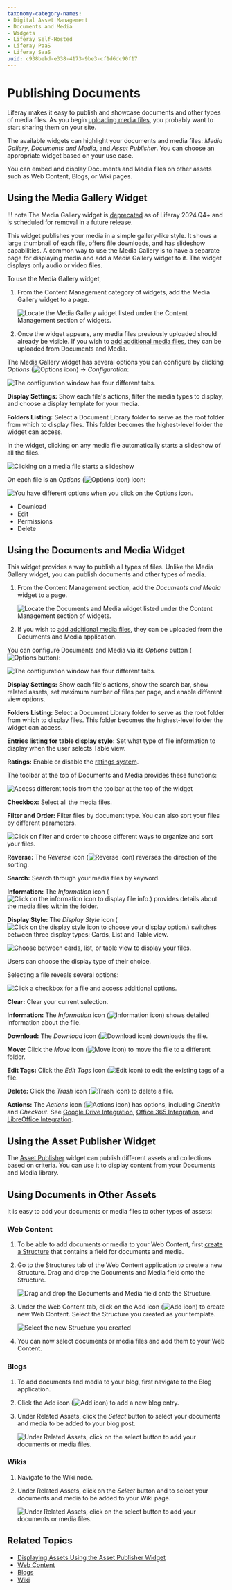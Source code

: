 ```yaml
---
taxonomy-category-names:
- Digital Asset Management
- Documents and Media
- Widgets
- Liferay Self-Hosted
- Liferay PaaS
- Liferay SaaS
uuid: c938bebd-e338-4173-9be3-cf1d6dc90f17
---
```


# Publishing Documents

Liferay makes it easy to publish and showcase documents and other types of media files. As you begin [uploading media files](../uploading-and-managing/uploading-files.md), you probably want to start sharing them on your site.

The available widgets can highlight your documents and media files: *Media Gallery*, *Documents and Media*, and *Asset Publisher*. You can choose an appropriate widget based on your use case.

You can embed and display Documents and Media files on other assets such as Web Content, Blogs, or Wiki pages.

## Using the Media Gallery Widget

!!! note
    The Media Gallery widget is [deprecated](../../../installation-and-upgrades/upgrading-liferay/reference/maintenance-mode-and-deprecations-in-7-4.md) as of Liferay 2024.Q4+ and is scheduled for removal in a future release.

This widget publishes your media in a simple gallery-like style. It shows a large thumbnail of each file, offers file downloads, and has slideshow capabilities. A common way to use the Media Gallery is to have a separate page for displaying media and add a Media Gallery widget to it. The widget displays only audio or video files.

To use the Media Gallery widget,

1. From the Content Management category of widgets, add the Media Gallery widget to a page.

   ![Locate the Media Gallery widget listed under the Content Management section of widgets.](publishing-documents-on-a-dxp-site/images/01.png)

1. Once the widget appears, any media files previously uploaded should already be visible. If you wish to [add additional media files](../uploading-and-managing/uploading-files.md), they can be uploaded from Documents and Media.

The Media Gallery widget has several options you can configure by clicking *Options* (![Options icon](../../../images/icon-options.png)) &rarr; *Configuration*:

![The configuration window has four different tabs.](publishing-documents-on-a-dxp-site/images/02.png)

**Display Settings:** Show each file's actions, filter the media types to display, and choose a display template for your media.

**Folders Listing:** Select a Document Library folder to serve as the root folder from which to display files. This folder becomes the highest-level folder the widget can access.

In the widget, clicking on any media file automatically starts a slideshow of all the files.

![Clicking on a media file starts a slideshow](publishing-documents-on-a-dxp-site/images/03.png)

On each file is an *Options* (![Options icon](../../../images/icon-options.png)) icon:

![You have different options when you click on the Options icon.](publishing-documents-on-a-dxp-site/images/04.png)

- Download
- Edit
- Permissions
- Delete

## Using the Documents and Media Widget

This widget provides a way to publish all types of files. Unlike the Media Gallery widget, you can publish documents and other types of media.

1. From the Content Management section, add the *Documents and Media* widget to a page.

   ![Locate the Documents and Media widget listed under the Content Management section of widgets.](publishing-documents-on-a-dxp-site/images/05.png)

1. If you wish to [add additional media files](../uploading-and-managing/uploading-files.md), they can be uploaded from the Documents and Media application.

You can configure Documents and Media via its *Options* button (![Options button](../../../images/icon-options.png)): 

![The configuration window has four different tabs.](publishing-documents-on-a-dxp-site/images/06.png)

**Display Settings:** Show each file's actions, show the search bar, show related assets, set maximum number of files per page, and enable different view options.

**Folders Listing:** Select a Document Library folder to serve as the root folder from which to display files. This folder becomes the highest-level folder the widget can access.

**Entries listing for table display style:** Set what type of file information to display when the user selects Table view.

**Ratings:** Enable or disable the [ratings system](../../../collaboration-and-social/social-tools/using-the-ratings-system.md).

The toolbar at the top of Documents and Media provides these functions:

![Access different tools from the toolbar at the top of the widget](publishing-documents-on-a-dxp-site/images/07.png)

**Checkbox:** Select all the media files.

**Filter and Order:** Filter files by document type. You can also sort your files by different parameters.

![Click on filter and order to choose different ways to organize and sort your files.](publishing-documents-on-a-dxp-site/images/08.png)

**Reverse:** The *Reverse* icon (![Reverse icon](../../../images/icon-sort.png)) reverses the direction of the sorting.

**Search:** Search through your media files by keyword.

**Information:** The *Information* icon (![Click on the information icon to display file info.](../../../images/icon-information.png)) provides details about the media files within the folder.

**Display Style:** The *Display Style* icon (![Click on the display style icon to choose your display option.](../../../images/icon-view-type-cards.png)) switches between three display types: Cards, List and Table view.

![Choose between cards, list, or table view to display your files.](publishing-documents-on-a-dxp-site/images/09.png)

Users can choose the display type of their choice.

Selecting a file reveals several options:

![Click a checkbox for a file and access additional options.](publishing-documents-on-a-dxp-site/images/10.png)

**Clear:** Clear your current selection.

**Information:** The *Information* icon (![Information icon](../../../images/icon-information.png)) shows detailed information about the file.

**Download:** The *Download* icon (![Download icon](../../../images/icon-download.png)) downloads the file.

**Move:** Click the *Move* icon (![Move icon](../../../images/icon-move.png)) to move the file to a different folder.

**Edit Tags:** Click the *Edit Tags* icon (![Edit icon](../../../images/icon-edit.png)) to edit the existing tags of a file.

**Delete:** Click the *Trash* icon (![Trash icon](../../../images/icon-trash.png)) to delete a file.

**Actions:** The *Actions* icon (![Actions icon](../../../images/icon-actions.png)) has options, including *Checkin* and *Checkout*. See [Google Drive Integration](../devops/google-drive-integration/enabling-document-creation-and-editing-with-google-drive.md), [Office 365 Integration](../devops/enabling-document-creation-and-editing-with-microsoft-office-365.md), and [LibreOffice Integration](../devops/enabling-openoffice-libreoffice-integration.md).

## Using the Asset Publisher Widget

The [Asset Publisher](../../../site-building/displaying-content/using-the-asset-publisher-widget/displaying-assets-using-the-asset-publisher-widget.md) widget can publish different assets and collections based on criteria. You can use it to display content from your Documents and Media library.

## Using Documents in Other Assets

It is easy to add your documents or media files to other types of assets:

### Web Content

1. To be able to add documents or media to your Web Content, first [create a Structure](../../web-content/web-content-structures/creating-web-content-structures.md) that contains a field for documents and media.

1. Go to the Structures tab of the Web Content application to create a new Structure. Drag and drop the Documents and Media field onto the Structure.

   ![Drag and drop the Documents and Media field onto the Structure.](publishing-documents-on-a-dxp-site/images/15.png)

1. Under the Web Content tab, click on the Add icon (![Add icon](../../../images/icon-add.png)) to create new Web Content. Select the Structure you created as your template.

   ![Select the new Structure you created](publishing-documents-on-a-dxp-site/images/16.png)

1. You can now select documents or media files and add them to your Web Content.

### Blogs

1. To add documents and media to your blog, first navigate to the Blog application.

1. Click the Add icon (![Add icon](../../../images/icon-add.png)) to add a new blog entry.

1. Under Related Assets, click the *Select* button to select your documents and media to be added to your blog post.

   ![Under Related Assets, click on the select button to add your documents or media files.](publishing-documents-on-a-dxp-site/images/17.png)

### Wikis

1. Navigate to the Wiki node.

1. Under Related Assets, click on the *Select* button and to select your documents and media to be added to your Wiki page.

   ![Under Related Assets, click on the select button to add your documents or media files.](publishing-documents-on-a-dxp-site/images/17.png)

## Related Topics

- [Displaying Assets Using the Asset Publisher Widget](../../../site-building/displaying-content/using-the-asset-publisher-widget/displaying-assets-using-the-asset-publisher-widget.md)
- [Web Content](../../web-content.md)
- [Blogs](../../blogs.md)
- [Wiki](../../../collaboration-and-social/wiki.md)
